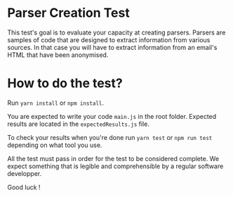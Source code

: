 # Parser Creation Test

This test's goal is to evaluate your capacity at creating parsers. Parsers are samples of code that are designed to extract information from various sources. In that case you will have to extract information from an email's HTML that have been anonymised.

# How to do the test?

Run `yarn install` or `npm install`.

You are expected to write your code `main.js` in the root folder. Expected results are located in the `expectedResults.js` file.

To check your results when you're done run `yarn test` or `npm run test` depending on what tool you use.

All the test must pass in order for the test to be considered complete. We expect something that is legible and comprehensible by a regular software developper.

Good luck !



